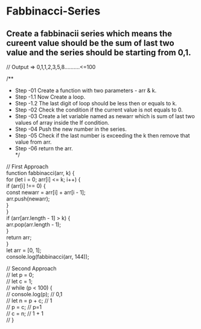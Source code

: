 # Fabbinacci-Series
## Create a fabbinacii series which means the cureent value should be the sum of last two value and the series should be starting from 0,1.

// Output => 0,1,1,2,3,5,8..........<=100  

/**  
 * Step -01  Create a function with two parameters - arr & k.  
 * Step -1.1 Now Create a loop.  
 * Step -1.2 The last digit of loop should be less then or equals to k.  
 * Step -02  Check the condition if the current value is not equals to 0.  
 * Step -03  Create a let variable named as newarr which is sum of last two values of array inside the If condition.  
 * Step -04  Push the new number in the series.  
 * Step -05  Check if the last number is exceeding the k then remove that value from arr.  
 * Step -06  return the arr.  
 */  
  
//  First Approach  
function fabbinacci(arr, k) {  
  for (let i = 0; arr[i] <= k; i++) {  
    if (arr[i] !== 0) {  
      const newarr = arr[i] + arr[i - 1];  
      arr.push(newarr);  
    }  
  }  
  if (arr[arr.length - 1] > k) {  
    arr.pop(arr.length - 1);  
  }  
  return arr;  
}  
let arr = [0, 1];  
console.log(fabbinacci(arr, 144));  
  
//  Second Approach  
// let p = 0;  
// let c = 1;  
// while (p < 100) {  
//   console.log(p); // 0,1  
//   let n = p + c; // 1  
//   p = c; // p=1  
//   c = n; // 1 + 1  
// }  
